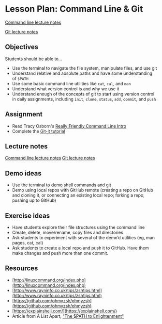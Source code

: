 # Lesson Plan: Command Line & Git

[Command line lecture notes](notes-command-line.md)

[Git lecture notes](notes-git.md)

## Objectives

Students should be able to...

- Use the terminal to navigate the file system, manipulate files, and use git
- Understand relative and absolute paths and have some understanding of `$PATH`
- Use some basic command line utilities like `cat`, `cal`, and `man`
- Understand what version control is and why we use it
- Understand enough of the concepts of git to start using version control in daily assignments, including `init`, `clone`, `status`, `add`, `commit`, and `push`

## Assignment

- Read Tracy Osborn's [Really Friendly Command Line Intro](https://hellowebbooks.com/learn-command-line/)
- Complete the [Git-it tutorial](https://github.com/jlord/git-it-electron)

## Lecture notes

[Command line lecture notes](notes-command-line.md)
[Git lecture notes](notes-git.md)

## Demo ideas

- Use the terminal to demo shell commands and git
- Demo using local repos with GitHub remote (creating a repo on GitHub and cloning it, or connecting an existing local repo; forking a repo; pushing up to GitHub)

## Exercise ideas

- Have students explore their file structures using the command line
- Create, delete, move/rename, copy files and directories
- Ask students to experiment with several of the demo’d utilities (eg, man pages, cat, cal)
- Ask students to create a local repo and push it to GitHub. Have them make changes and push more than one commit.

## Resources

- [http://linuxcommand.org/index.php](http://linuxcommand.org/index.php)
- [http://www.rayninfo.co.uk/tips/zshtips.html](http://www.rayninfo.co.uk/tips/zshtips.html)
- [https://github.com/ohmyzsh/ohmyzsh](https://github.com/ohmyzsh/ohmyzsh)
- [https://explainshell.com/](https://explainshell.com/)
- Article from A List Apart, ["The \$PATH to Enlightenment"](https://alistapart.com/article/the-path-to-enlightenment/)
